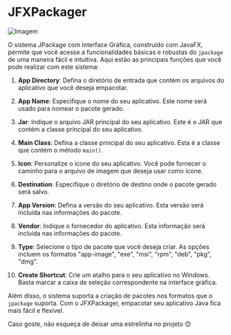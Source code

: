 # JFXPackager

![Imagem](https://i.imgur.com/RagXPi7.png)

O sistema JPackage com Interface Gráfica, construído com JavaFX, permite que você acesse a funcionalidades básicas e robustas do `jpackage` de uma maneira fácil e intuitiva. Aqui estão as principais funções que você pode realizar com este sistema:

1. **App Directory**: Defina o diretório de entrada que contém os arquivos do aplicativo que você deseja empacotar.

2. **App Name**: Especifique o nome do seu aplicativo. Este nome será usado para nomear o pacote gerado.

3. **Jar**: Indique o arquivo JAR principal do seu aplicativo. Este é o JAR que contém a classe principal do seu aplicativo.

4. **Main Class**: Defina a classe principal do seu aplicativo. Esta é a classe que contém o método `main()`.

5. **Icon**: Personalize o ícone do seu aplicativo. Você pode fornecer o caminho para o arquivo de imagem que deseja usar como ícone.

6. **Destination**: Especifique o diretório de destino onde o pacote gerado será salvo.

7. **App Version**: Defina a versão do seu aplicativo. Esta versão será incluída nas informações do pacote.

8. **Vendor**: Indique o fornecedor do aplicativo. Esta informação será incluída nas informações do pacote.

9. **Type**: Selecione o tipo de pacote que você deseja criar. As opções incluem os formatos "app-image", "exe", "msi", "rpm", "deb", "pkg", "dmg".

10. **Create Shortcut**: Crie um atalho para o seu aplicativo no Windows. Basta marcar a caixa de seleção correspondente na interface gráfica.

Além disso, o sistema suporta a criação de pacotes nos formatos que o `jpackage` suporta. Com o JFXPackager, empacotar seu aplicativo Java fica mais fácil e flexível.

Caso goste, não esqueça de deixar uma estrelinha no projeto 😊